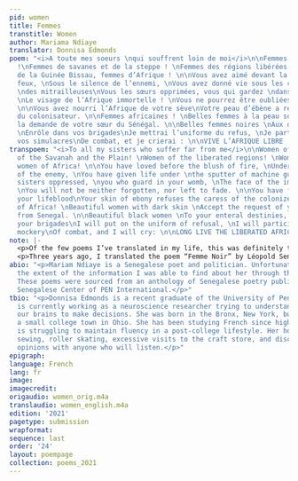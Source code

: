 ```yaml
---
pid: women
title: Femmes
transtitle: Women
author: Mariama Ndiaye
translator: Donnisa Edmonds
poem: "<i>A toute mes soeurs \nqui souffrent loin de moi</i>\n\nFemmes africaines
  !\nFemmes de savanes et de la steppe ! \nFemmes des régions libérées ! \nFemmes
  de la Guinée Bissau, femmes d’Afrique ! \n\nVous avez aimé devant la rougeur de
  feux, \nSous le silence de l’ennemi, \nVous avez donné vie sous les crépitements
  \ndes mitrailleuses\nVous les sœurs opprimées, vous qui gardez \ndans vos entailles
  \nLe visage de l’Afrique immortelle ! \nVous ne pourrez être oubliées, ni décolorées.
  \n\nVous avez nourri l’Afrique de votre sève\nVotre peau d’ébène a refusé la caresse
  du colonisateur. \n\nFemmes africaines ! \nBelles femmes à la peau sombre\nAcceptez
  la demande de votre sœur du Sénégal. \n\nBelles femmes noires \nAux destinées éternelles,
  \nEnrôle dans vos brigades\nJe mettrai l’uniforme du refus, \nJe participerai à
  vos simulacres\nDe combat, et je crierai : \n\nVIVE L’AFRIQUE LIBRE ! "
transpoem: "<i>To all my sisters who suffer far from me</i>\n\nWomen of Africa! \nWomen
  of the Savanah and the Plain! \nWomen of the liberated regions! \nWomen of the Guinea-Bissau,
  women of Africa! \n\nYou have loved before the blush of fire, \nUnder the silence
  of the enemy, \nYou have given life under \nthe sputter of machine guns, \nYou the
  sisters oppressed, \nyou who guard in your womb, \nThe face of the immortal Africa!
  \nYou will not be neither forgotten, nor left to fade. \n\nYou have fed Africa from
  your lifeblood\nYour skin of ebony refuses the caress of the colonizer. \n\nWomen
  of Africa! \nBeautiful women with dark skin \nAccept the request of your sister
  from Senegal. \n\nBeautiful black women \nTo your enteral destinies, \nEnlist in
  your brigades\nI will put on the uniform of refusal, \nI will participate in your
  mockery\nOf combat, and I will cry: \n\nLONG LIVE THE LIBERATED AFRICA! "
note: |-
  <p>Of the few poems I’ve translated in my life, this was definitely the most challenging. Ndiaye utilizes a lot of great imagery throughout the poem related to being the nurse or caretaker of someone that was difficult to translate directly. For example, <em>de couver</em> in the line “de couver mon sommeil éternel” translates most directly to “to wrap a child in cotton wool.” I tried to preserve this notion through the use of the word “swathe,” which similarly refers to the idea of wrapping a baby in fabric. I also struggled with the line “to care not to hide.” This translation originally did not make much sense to me within the context of the poem, so I tried many different versions and arrangements. However, I continued to come back to this most direct translation of Ndiaye’s words. I feel like it allows the most room for interpretation of her meaning without my own personal inputs. I maintain her punctuation, line breaks, and structure throughout the entire poem, along with the repetition of “When I Die.”</p>
  <p>Three years ago, I translated the poem “Femme Noir” by Léopold Senghor for the 2018 edition of <em>DoubleSpeak</em>. When I found this poem by Ndiaye, I felt that it was a near perfect follow-up to my first translation, as it offers both a call to arms and love for Black women (specifically those from Africa) from the perspective of a Black woman. I tried my best to maintain the high-energy and fast-paced nature of the poem in my translation by keeping the lines to a similar length and retaining the same punctuation and structure. I also chose to translate all of the lines starting with <em>femme</em> as “Women of” to add repetition to the poem to keep it moving forward. I also tried to as closely as possible preserve the meanings of the more descriptive words like <em>crépitements</em>, which directly translates to “the crackling of machine guns.” However, I chose to use the word “sputter” in my translation because I felt it more accurately captured in English the sound she was trying to evoke. Similarly, while <em>ni decolorées</em> literally translates to “neither faded,” the line was difficult to translate as there is no meaningful English equivalent to this use of the past tense. I opted to use the phrase “left to fade,” as I believe it more accurately captures the feeling of the original line. Finally, I sifted through several different English translation of the line: “VIVE L’AFRIQUE LIBRE” (“long live free Africa,” “God bless free Africa,” etc.), but ultimate settled on translating <em>libre</em> as “liberated” as it felt like it carried the most nuanced understanding of what it means for Africa and Black women to be free.</p>
abio: "<p>Mariam Ndiaye is a Senegalese poet and politician. Unfortunately, this was
  the extent of the information I was able to find about her through the Internet.
  These poems were sourced from an anthology of Senegalese poetry published by the
  Senegalese Center of PEN International.</p>"
tbio: "<p>Donnisa Edmonds is a recent graduate of the University of Pennsylvania who
  is currently working as a neuroscience researcher trying to understand how we use
  our brains to make decisions. She was born in the Bronx, New York, but grew up in
  a small college town in Ohio. She has been studying French since high school and
  is struggling to maintain fluency in a post-college lifestyle. Her hobbies include
  sewing, roller skating, excessive visits to the craft store, and discussing music
  opinions with anyone who will listen.</p>"
epigraph: 
language: French
lang: fr
image: 
imagecredit: 
origaudio: women_orig.m4a
translaudio: women_english.m4a
edition: '2021'
pagetype: submission
wrapformat: 
sequence: last
order: '24'
layout: poempage
collection: poems_2021
---
```

